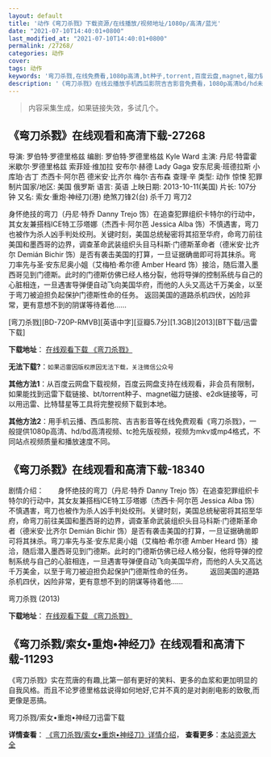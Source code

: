 ```yaml
---
layout: default
title: '动作《弯刀杀戮》下载资源/在线播放/视频地址/1080p/高清/蓝光'
date: "2021-07-10T14:40:01+0800"
last_modified_at: "2021-07-10T14:40:01+0800"
permalink: /27268/
categories: 动作
cover:
tags: 动作
keywords: '弯刀杀戮,在线免费看,1080p高清,bt种子,torrent,百度云盘,magnet,磁力链,迅雷下载资源'
description: '《弯刀杀戮》在线云播放手机西瓜影院吉吉影音免费看，1080p高清bd/hd未删减完整版和tc抢先枪版，mkv/mp4格式，附带bt/torrent种子、magnet/磁力链、百度云盘、网盘资源迅雷下载链接'
---
```


>内容采集生成，如果链接失效，多试几个。


## 《弯刀杀戮》在线观看和高清下载-27268

导演: 罗伯特·罗德里格兹 编剧: 罗伯特·罗德里格兹 Kyle Ward 主演: 丹尼·特雷霍 米歇尔·罗德里格兹 索菲娅·维加拉 安布尔·赫德 Lady Gaga 安东尼奥·班德拉斯 小库珀·古丁 杰西卡·阿尔芭 德米安·比齐尔 梅尔·吉布森 查理·辛 类型: 动作 惊悚 犯罪 制片国家/地区: 美国 俄罗斯 语言: 英语 上映日期: 2013-10-11(美国) 片长: 107分钟 又名: 索女·重炮·神经刀(港) 绝煞刀锋2(台) 杀千刀 弯刀2

身怀绝技的弯刀（丹尼·特乔 Danny Trejo 饰）在追查犯罪组织卡特尔的行动中，其女友兼搭档ICE特工莎塔娜（杰西卡·阿尔芭 Jessica Alba 饰）不慎遇害，弯刀也被作为杀人凶手判处绞刑。关键时刻，美国总统秘密将其招至华府，命弯刀前往美国和墨西哥的边界，调查革命武装组织头目马科斯·门德斯革命者（德米安·比齐尔 Demián Bichir 饰）是否有袭击美国的打算，一旦证据确凿即可将其抹杀。弯刀率先与圣·安东尼奥小姐（艾梅柏·希尔德 Amber Heard 饰）接洽，随后潜入墨西哥见到门德斯。此时的门德斯仿佛已经人格分裂，他将导弹的控制系统与自己的心脏相连，一旦遇害导弹便自动飞向美国华府，而他的人头又高达千万美金，以至于弯刀被迫担负起保护门德斯性命的任务。 返回美国的道路杀机四伏，凶险非常，更有意想不到的阴谋等待着他……


[弯刀杀戮][BD-720P-RMVB][英语中字][豆瓣5.7分][1.3GB][2013][BT下载/迅雷下载]

**下载地址**： [在线观看下载 《弯刀杀戮》](https://www.btdx8.com/torrent/machete_kills_2013.html) 


**无法下载?**：`如果迅雷因版权原因无法下载，关注微信公众号 `

**其他方法1**：从百度云网盘下载视频，百度云网盘支持在线观看，非会员有限制，如果能找到迅雷下载链接、bt/torrent种子、magnet磁力链接、e2dk链接等，可以用迅雷、比特彗星等工具将完整视频下载到本地。

**其他方法2**：用手机云播、西瓜影院、吉吉影音等在线免费观看《弯刀杀戮》，一般提供1080p高清、hd/bd高清视频、tc抢先版视频，视频为mkv或mp4格式，不同站点视频质量和播放速度不同。


## 《弯刀杀戮》在线观看和高清下载-18340

剧情介绍：　　身怀绝技的弯刀（丹尼·特乔 Danny Trejo 饰）在追查犯罪组织卡特尔的行动中，其女友兼搭档ICE特工莎塔娜（杰西卡·阿尔芭 Jessica Alba 饰）不慎遇害，弯刀也被作为杀人凶手判处绞刑。关键时刻，美国总统秘密将其招至华府，命弯刀前往美国和墨西哥的边界，调查革命武装组织头目马科斯·门德斯革命者（德米安·比齐尔 Demián Bichir 饰）是否有袭击美国的打算，一旦证据确凿即可将其抹杀。弯刀率先与圣·安东尼奥小姐（艾梅柏·希尔德 Amber Heard 饰）接洽，随后潜入墨西哥见到门德斯。此时的门德斯仿佛已经人格分裂，他将导弹的控制系统与自己的心脏相连，一旦遇害导弹便自动飞向美国华府，而他的人头又高达千万美金，以至于弯刀被迫担负起保护门德斯性命的任务。  　　返回美国的道路杀机四伏，凶险非常，更有意想不到的阴谋等待着他……


弯刀杀戮 (2013)

**下载地址**： [在线观看下载 《弯刀杀戮》](https://www.btbtdy.me/btdy/dy3013.html) 


## 《弯刀杀戮/索女•重炮•神经刀》在线观看和高清下载-11293

《弯刀杀戮》实在荒唐的有趣,比第一部有更好的笑料、更多的血浆和更加明显的自我风格。而且不论罗德里格兹说得如何地好,它并不真的是对剥削电影的致敬,而更像是恶搞。</span>


弯刀杀戮/索女•重炮•神经刀迅雷下载

**详情查看**： [《弯刀杀戮/索女•重炮•神经刀》详情介绍](/movie/11293/)， **查看更多**：[本站资源大全](/movie/t/all/)

